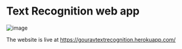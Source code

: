 # Text Recognition web app

![image](https://user-images.githubusercontent.com/34737471/100992936-c27a2880-357a-11eb-9266-f9c0d2e9c10b.png)

The website is live at
https://gouravtextrecognition.herokuapp.com/
